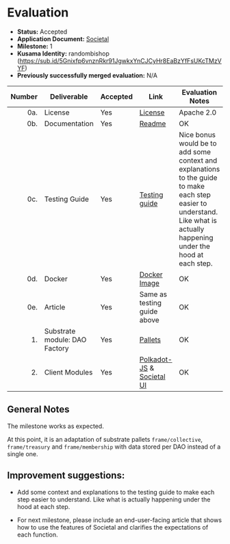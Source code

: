 # Evaluation



- **Status:** Accepted
- **Application Document:** [Societal](https://github.com/sctllabs/Grants-Program/blob/master/applications/Societal.md)
- **Milestone:** 1
- **Kusama Identity:** randombishop (https://sub.id/5Gnixfp6vnznRkr91JgwkxYnCJCyHr8EaBzYfFsUKcTMzVYF)
- **Previously successfully merged evaluation:** N/A

| Number | Deliverable | Accepted | Link | Evaluation Notes |
| -----: | ----------- | -------- | ---- | ---------------- |
| 0a. | License | Yes | [License](https://github.com/sctllabs/societal-grant-submission/blob/main/LICENSE) | Apache 2.0 |
| 0b. | Documentation | Yes | [Readme](https://github.com/sctllabs/societal-grant-submission/blob/main/README.md) | OK |
| 0c. | Testing Guide | Yes | [Testing guide](https://github.com/sctllabs/societal-grant-submission/blob/main/docs/TestingGuide.md) | Nice bonus would be to add some context and explanations to the guide to make each step easier to understand. Like what is actually happening under the hood at each step. |
| 0d. | Docker | Yes | [Docker Image](https://hub.docker.com/layers/societal/societal-node/v67af404/images/sha256-a4de91a608c221c7e025df1311c9eccd9c10b90e4d0e1920dae32bd1097685c3?context=explore) | OK |
| 0e. | Article | Yes | Same as testing guide above | OK |
| 1. | Substrate module: DAO Factory | Yes | [Pallets](https://github.com/sctllabs/societal-grant-submission/tree/main/pallets) | OK |
| 2. | Client Modules | Yes | [Polkadot-JS](https://polkadot.js.org/apps/#/explorer?rpc=ws://localhost:9944) & [Societal UI](https://github.com/sctllabs/societal-front-end/tree/w3f-grant-minor-ui-update) | OK |




## General Notes

The milestone works as expected.

At this point, it is an adaptation of 
substrate pallets `frame/collective`, `frame/treasury` and `frame/membership` 
with data stored per DAO instead of a single one.



## Improvement suggestions:

- Add some context and explanations to the testing guide to make each step easier to understand. 
Like what is actually happening under the hood at each step.

- For next milestone, please include an end-user-facing article that 
shows how to use the features of Societal and clarifies the expectations of each function.

